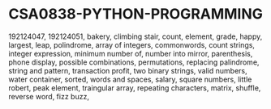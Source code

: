 # CSA0838-PYTHON-PROGRAMMING
192124047,
192124051,
bakery,
climbing stair,
count,
element,
grade,
happy,
largest,
leap,
polindrome,
array of integers,
commonwords,
count strings,
integer expression,
minimum number of,
number into mirror,
parenthesis,
phone display,
possible combinations,
permutations,
replacing palindrome,
string and pattern,
transaction profit,
two binary strings,
valid numbers,
water container,
sorted,
words and spaces,
salary,
square numbers,
little robert,
peak element,
traingular array,
repeating characters,
matrix,
shuffle,
reverse word,
fizz buzz,

